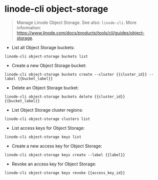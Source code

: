# linode-cli object-storage

> Manage Linode Object Storage.
> See also: `linode-cli`.
> More information: <https://www.linode.com/docs/products/tools/cli/guides/object-storage>.

- List all Object Storage buckets:

`linode-cli object-storage buckets list`

- Create a new Object Storage bucket:

`linode-cli object-storage buckets create --cluster {{cluster_id}} --label {{bucket_label}}`

- Delete an Object Storage bucket:

`linode-cli object-storage buckets delete {{cluster_id}} {{bucket_label}}`

- List Object Storage cluster regions:

`linode-cli object-storage clusters list`

- List access keys for Object Storage:

`linode-cli object-storage keys list`

- Create a new access key for Object Storage:

`linode-cli object-storage keys create --label {{label}}`

- Revoke an access key for Object Storage:

`linode-cli object-storage keys revoke {{access_key_id}}`
